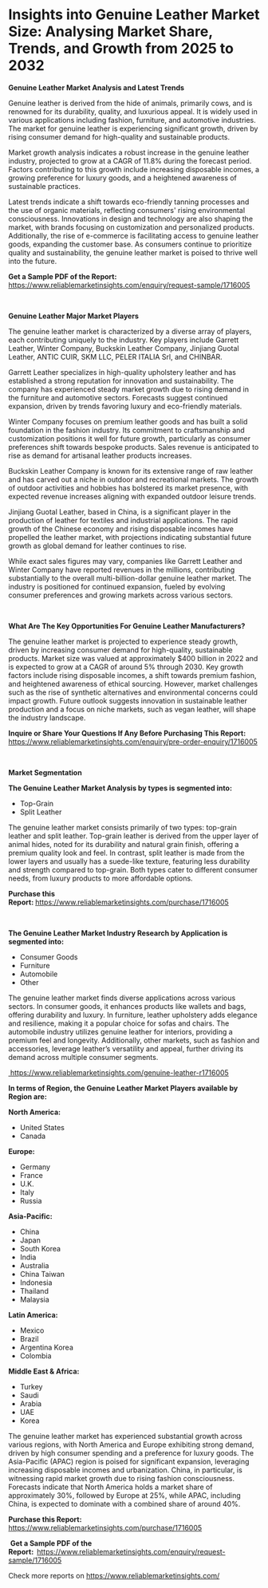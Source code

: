 <p><h1>Insights into Genuine Leather Market Size: Analysing Market Share, Trends, and Growth from 2025 to 2032</h1></p><p><strong>Genuine Leather Market Analysis and Latest Trends</strong></p>
<p><p>Genuine leather is derived from the hide of animals, primarily cows, and is renowned for its durability, quality, and luxurious appeal. It is widely used in various applications including fashion, furniture, and automotive industries. The market for genuine leather is experiencing significant growth, driven by rising consumer demand for high-quality and sustainable products.</p><p>Market growth analysis indicates a robust increase in the genuine leather industry, projected to grow at a CAGR of 11.8% during the forecast period. Factors contributing to this growth include increasing disposable incomes, a growing preference for luxury goods, and a heightened awareness of sustainable practices. </p><p>Latest trends indicate a shift towards eco-friendly tanning processes and the use of organic materials, reflecting consumers' rising environmental consciousness. Innovations in design and technology are also shaping the market, with brands focusing on customization and personalized products. Additionally, the rise of e-commerce is facilitating access to genuine leather goods, expanding the customer base. As consumers continue to prioritize quality and sustainability, the genuine leather market is poised to thrive well into the future.</p></p>
<p><strong>Get a Sample PDF of the Report:&nbsp;</strong> <a href="https://www.reliablemarketinsights.com/enquiry/request-sample/1716005?utm_campaign=3005&utm_medium=2&utm_source=Github&utm_content=ia&utm_term=01042025&utm_id=genuine-leather">https://www.reliablemarketinsights.com/enquiry/request-sample/1716005</a></p>
<p>&nbsp;</p>
<p><strong>Genuine Leather Major Market Players</strong></p>
<p><p>The genuine leather market is characterized by a diverse array of players, each contributing uniquely to the industry. Key players include Garrett Leather, Winter Company, Buckskin Leather Company, Jinjiang Guotal Leather, ANTIC CUIR, SKM LLC, PELER ITALIA Srl, and CHINBAR.</p><p>Garrett Leather specializes in high-quality upholstery leather and has established a strong reputation for innovation and sustainability. The company has experienced steady market growth due to rising demand in the furniture and automotive sectors. Forecasts suggest continued expansion, driven by trends favoring luxury and eco-friendly materials.</p><p>Winter Company focuses on premium leather goods and has built a solid foundation in the fashion industry. Its commitment to craftsmanship and customization positions it well for future growth, particularly as consumer preferences shift towards bespoke products. Sales revenue is anticipated to rise as demand for artisanal leather products increases.</p><p>Buckskin Leather Company is known for its extensive range of raw leather and has carved out a niche in outdoor and recreational markets. The growth of outdoor activities and hobbies has bolstered its market presence, with expected revenue increases aligning with expanded outdoor leisure trends.</p><p>Jinjiang Guotal Leather, based in China, is a significant player in the production of leather for textiles and industrial applications. The rapid growth of the Chinese economy and rising disposable incomes have propelled the leather market, with projections indicating substantial future growth as global demand for leather continues to rise.</p><p>While exact sales figures may vary, companies like Garrett Leather and Winter Company have reported revenues in the millions, contributing substantially to the overall multi-billion-dollar genuine leather market. The industry is positioned for continued expansion, fueled by evolving consumer preferences and growing markets across various sectors.</p></p>
<p>&nbsp;</p>
<p><strong>What Are The Key Opportunities For Genuine Leather Manufacturers?</strong></p>
<p><p>The genuine leather market is projected to experience steady growth, driven by increasing consumer demand for high-quality, sustainable products. Market size was valued at approximately $400 billion in 2022 and is expected to grow at a CAGR of around 5% through 2030. Key growth factors include rising disposable incomes, a shift towards premium fashion, and heightened awareness of ethical sourcing. However, market challenges such as the rise of synthetic alternatives and environmental concerns could impact growth. Future outlook suggests innovation in sustainable leather production and a focus on niche markets, such as vegan leather, will shape the industry landscape.</p></p>
<p><strong>Inquire or Share Your Questions If Any Before Purchasing This Report:</strong> <a href="https://www.reliablemarketinsights.com/enquiry/pre-order-enquiry/1716005?utm_campaign=3005&utm_medium=2&utm_source=Github&utm_content=ia&utm_term=01042025&utm_id=genuine-leather">https://www.reliablemarketinsights.com/enquiry/pre-order-enquiry/1716005</a></p>
<p>&nbsp;</p>
<p><strong>Market Segmentation</strong></p>
<p><strong>The Genuine Leather Market Analysis by types is segmented into:</strong></p>
<p><ul><li>Top-Grain</li><li>Split Leather</li></ul></p>
<p><p>The genuine leather market consists primarily of two types: top-grain leather and split leather. Top-grain leather is derived from the upper layer of animal hides, noted for its durability and natural grain finish, offering a premium quality look and feel. In contrast, split leather is made from the lower layers and usually has a suede-like texture, featuring less durability and strength compared to top-grain. Both types cater to different consumer needs, from luxury products to more affordable options.</p></p>
<p><strong>Purchase this Report:&nbsp;</strong><a href="https://www.reliablemarketinsights.com/purchase/1716005?utm_campaign=3005&utm_medium=2&utm_source=Github&utm_content=ia&utm_term=01042025&utm_id=genuine-leather">https://www.reliablemarketinsights.com/purchase/1716005</a></p>
<p>&nbsp;</p>
<p><strong>The Genuine Leather Market Industry Research by Application is segmented into:</strong></p>
<p><ul><li>Consumer Goods</li><li>Furniture</li><li>Automobile</li><li>Other</li></ul></p>
<p><p>The genuine leather market finds diverse applications across various sectors. In consumer goods, it enhances products like wallets and bags, offering durability and luxury. In furniture, leather upholstery adds elegance and resilience, making it a popular choice for sofas and chairs. The automobile industry utilizes genuine leather for interiors, providing a premium feel and longevity. Additionally, other markets, such as fashion and accessories, leverage leather’s versatility and appeal, further driving its demand across multiple consumer segments.</p></p>
<p><a href="https://www.reliablemarketinsights.com/genuine-leather-r1716005?utm_campaign=3005&utm_medium=2&utm_source=Github&utm_content=ia&utm_term=01042025&utm_id=genuine-leather">&nbsp;https://www.reliablemarketinsights.com/genuine-leather-r1716005</a></p>
<p><strong>In terms of Region, the Genuine Leather Market Players available by Region are:</strong></p>
<p>
    <p> <strong> North America: </strong>
        <ul>
            <li>United States</li>
            <li>Canada</li>
        </ul>
        </p> 
    <p> <strong> Europe: </strong>
        <ul>
            <li>Germany</li>
            <li>France</li>
            <li>U.K.</li>
            <li>Italy</li>
            <li>Russia</li>
        </ul>
        </p> 
    <p> <strong> Asia-Pacific: </strong>
        <ul>
            <li>China</li>
            <li>Japan</li>
            <li>South Korea</li>
            <li>India</li>
            <li>Australia</li>
            <li>China Taiwan</li>
            <li>Indonesia</li>
            <li>Thailand</li>
            <li>Malaysia</li>
        </ul>
        </p> 
    <p> <strong> Latin America: </strong>
        <ul>
            <li>Mexico</li>
            <li>Brazil</li>
            <li>Argentina Korea</li>
            <li>Colombia</li>
        </ul>
        </p> 
    <p> <strong> Middle East & Africa: </strong>
        <ul>
            <li>Turkey</li>
            <li>Saudi</li>
            <li>Arabia</li>
            <li>UAE</li>
            <li>Korea</li>
        </ul>
    </p>
    </p>
<p><p>The genuine leather market has experienced substantial growth across various regions, with North America and Europe exhibiting strong demand, driven by high consumer spending and a preference for luxury goods. The Asia-Pacific (APAC) region is poised for significant expansion, leveraging increasing disposable incomes and urbanization. China, in particular, is witnessing rapid market growth due to rising fashion consciousness. Forecasts indicate that North America holds a market share of approximately 30%, followed by Europe at 25%, while APAC, including China, is expected to dominate with a combined share of around 40%.</p></p>
<p><strong>Purchase this Report: </strong><a href="https://www.reliablemarketinsights.com/purchase/1716005?utm_campaign=3005&utm_medium=2&utm_source=Github&utm_content=ia&utm_term=01042025&utm_id=genuine-leather">https://www.reliablemarketinsights.com/purchase/1716005</a></p>
<p>&nbsp;<strong>Get a Sample PDF of the Report:&nbsp;&nbsp;</strong><a href="https://www.reliablemarketinsights.com/enquiry/request-sample/1716005?utm_campaign=3005&utm_medium=2&utm_source=Github&utm_content=ia&utm_term=01042025&utm_id=genuine-leather">https://www.reliablemarketinsights.com/enquiry/request-sample/1716005</a></p>
<p><strong></strong></p>
<p>Check more reports on <a href="https://www.reliablemarketinsights.com/?utm_campaign=3005&utm_medium=2&utm_source=Github&utm_content=ia&utm_term=01042025&utm_id=genuine-leather">https://www.reliablemarketinsights.com/</a></p>